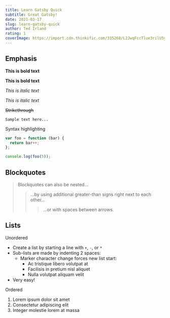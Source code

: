 ```yaml
---
title: Learn Gatsby Quick
subtitle: Great Gatsby!
date: 2021-03-17
slug: learn-gatsby-quick
author: Ted Irland
rating: 1
coverImage: https://import.cdn.thinkific.com/335268/L2JwqFccTlue3rilU5yK_react.jpg
---
```


## Emphasis

**This is bold text**

**This is bold text**

_This is italic text_

_This is italic text_

~~Strikethrough~~

```
Sample text here...
```

Syntax highlighting

```js
var foo = function (bar) {
  return bar++;
};

console.log(foo(5));
```

## Blockquotes

> Blockquotes can also be nested...
>
> > ...by using additional greater-than signs right next to each other...
> >
> > > ...or with spaces between arrows.

## Lists

Unordered

- Create a list by starting a line with `+`, `-`, or `*`
- Sub-lists are made by indenting 2 spaces:
  - Marker character change forces new list start:
    - Ac tristique libero volutpat at
    * Facilisis in pretium nisl aliquet
    - Nulla volutpat aliquam velit
- Very easy!

Ordered

1. Lorem ipsum dolor sit amet
2. Consectetur adipiscing elit
3. Integer molestie lorem at massa
